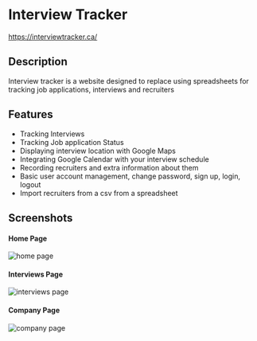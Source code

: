# Interview Tracker
https://interviewtracker.ca/

## Description
Interview tracker is a website designed to replace using spreadsheets for tracking job applications, interviews and recruiters

## Features
- Tracking Interviews
- Tracking Job application Status
- Displaying interview location with Google Maps
- Integrating Google Calendar with your interview schedule
- Recording recruiters and extra information about them
- Basic user account management, change password, sign up, login, logout
- Import recruiters from a csv from a spreadsheet

## Screenshots
#### Home Page
![home page](https://i.gyazo.com/99a862eebb63bda8f4f5005dbfde9d28.png)
#### Interviews Page
![interviews page](https://i.gyazo.com/1c2112a642718055d90e8464139ee676.png)
#### Company Page
![company page](https://i.gyazo.com/ca151060ec6c705a05ff973e1568bad2.png)
